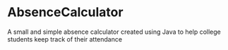# AbsenceCalculator
A small and simple absence calculator created using Java to help college students keep track of their attendance
